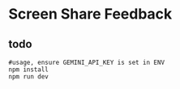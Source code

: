 # Screen Share Feedback

## todo

```
#usage, ensure GEMINI_API_KEY is set in ENV
npm install
npm run dev
```
